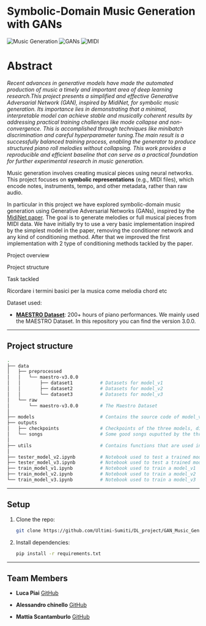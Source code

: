 # Symbolic-Domain Music Generation with GANs

![Music Generation](https://img.shields.io/badge/domain-music%20generation-blue) 
![GANs](https://img.shields.io/badge/model-GANs-orange) 
![MIDI](https://img.shields.io/badge/data-MIDI-lightgrey)
# Abstract
*Recent advances in generative models have made the automated production of music a timely and important area of deep learning research.This project presents a simplified and effective Generative Adversarial Network (GAN), inspired by MidiNet, for symbolic music generation. Its importance lies in demonstrating that a minimal, interpretable model can achieve stable and musically coherent results by addressing practical training challenges like mode collapse and non-convergence. This is accomplished through techniques like minibatch discrimination and careful hyperparameter tuning.The main result is a successfully balanced training process, enabling the generator to produce structured piano roll melodies without collapsing. This work provides a reproducible and efficient baseline that can serve as a practical foundation for further experimental research in music generation.*

Music generation involves creating musical pieces using neural networks. This project focuses on **symbolic representations** (e.g., MIDI files), which encode notes, instruments, tempo, and other metadata, rather than raw audio.

In particular in this project we have explored symbolic-domain music generation using Generative Adversarial Networks (GANs), inspired by the [MidiNet paper](https://arxiv.org/abs/1703.10847). The goal is to generate melodies or full musical pieces from MIDI data. 
We have initially try to use a very basic implementation inspired by the simplest model in the paper, removing the conditioner network and any kind of conditioning method. After that we improved the first implementation with 2 type of conditioning methods tackled by the paper.


Project overview

Project structure

Task tackled

Ricordare i termini basici per la musica come melodia chord etc

Dataset used:
- **[MAESTRO Dataset](https://magenta.tensorflow.org/datasets/maestro)**: 200+ hours of piano performances.
We mainly used the MAESTRO Dataset. In this repository you can find the version 3.0.0.

---
## Project structure
```bash
.
├── data
│   ├── preprocessed
│   │   └── maestro-v3.0.0
│   │       ├── dataset1          # Datasets for model_v1      
│   │       ├── dataset2          # Datasets for model_v2
│   │       └── dataset3          # Datasets for model_v3
│   └── raw
│       └── maestro-v3.0.0        # The Maestro Dataset
│
├── models                        # Contains the source code of model_v1, model_v2, model_v3
├── outputs
│   ├── checkpoints               # Checkpoints of the three models, divided by dataset
│   └── songs                     # Some good songs ouputted by the three models
│
├── utils                         # Contains functions that are used in different parts of the project
│
├── tester_model_v2.ipynb         # Notebook used to test a trained model_v2
├── tester_model_v3.ipynb         # Notebook used to test a trained model_v3
├── train_model_v1.ipynb          # Notebook used to train a model_v1
├── train_model_v2.ipynb          # Notebook used to train a model_v2
└── train_model_v3.ipynb          # Notebook used to train a model_v3
```

---
##  Setup
1. Clone the repo:  
   ```bash
   git clone https://github.com/Ultimi-Sumiti/DL_project/GAN_Music_Generator.git

2. Install dependencies:
   ```bash  
   pip install -r requirements.txt
---

## Team Members
- **Luca Piai**   [GitHub](https://github.com/luca037)   

- **Alessandro chinello** [GitHub](https://github.com/Ale10chine) 

- **Mattia Scantamburlo**  [GitHub](https://github.com/Daedalus02)  


 






